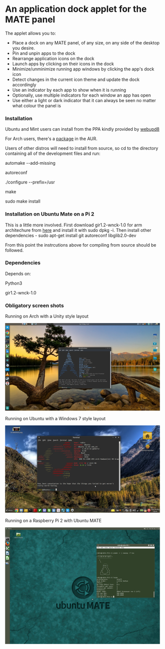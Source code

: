 # An application dock applet for the MATE panel

The applet allows you to:

* Place a dock on any MATE panel, of any size, on any side of the desktop you desire.
* Pin and unpin apps to the dock
* Rearrange application icons on the dock
* Launch apps by clicking on their icons in the dock
* Minimize/unminimize running app windows by clicking the app's dock icon
* Detect changes in the current icon theme and update the dock
	accordingly
* Use an indicator by each app to show when it is running
* Optionally, use multiple indicators for each window an app has open	
* Use either a light or dark indicator that it can always be seen no matter what colour the panel is

### Installation

Ubuntu and Mint users can install from the PPA kindly provided by [webupd8](http://www.webupd8.org/2015/05/dock-applet-icon-only-window-list-for.html)

For Arch users, there's a [package](http://aur.archlinux.org/packages/mate-applet-dock-git) in the AUR. 

Users of other distros will need to install from source, so cd to the directory containing all of the development files and run:

automake --add-missing

autoreconf	

./configure --prefix=/usr

make

sudo make install

### Installation on Ubuntu Mate on a Pi 2

This is a little more involved. First download gir1.2-wnck-1.0 for arm architechure from [here](http://launchpadlibrarian.net/160438738/gir1.2-wnck-1.0_2.30.7-0ubuntu4_armhf.deb) and install it with sudo dpkg -i. Then install other dependencies - sudo apt-get install git autoreconf libglib2.0-dev

From this point the instrcutions above for compiling from source should be followed.

### Dependencies

Depends on: 

Python3

gir1.2-wnck-1.0

### Obligatory screen shots

Running on Arch with a Unity style layout

![Arch screenshot](https://github.com/robint99/screenshots/raw/master/arch_V0.6_ss.png)

Running on Ubuntu with a Windows 7 style layout

![Ubuntu screenshot](https://github.com/robint99/screenshots/raw/master/Ubuntu_V0.6_ss.png)

Running on a Raspberry Pi 2 with Ubuntu MATE

![Pi2 screenshot](https://github.com/robint99/screenshots/raw/master/pi2_mate_V0.62_ss.png)

